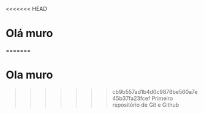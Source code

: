 <<<<<<< HEAD
# Olá muro
=======
# Ola muro
>>>>>>> cb9b557ad1b4d0c9878be560a7e45b37fa23fcef
 Primeiro repositório de Git e Github
